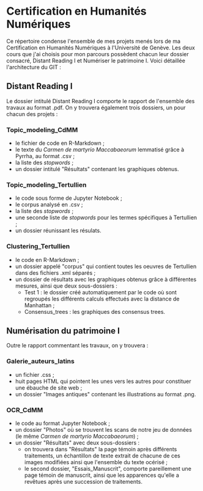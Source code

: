 # Certification en Humanités Numériques

Ce répertoire condense l'ensemble de mes projets menés lors de ma Certification en Humanités Numériques à l'Université de Genève. Les deux cours que j'ai choisis pour mon parcours possèdent chacun leur dossier consacré, Distant Reading I et Numériser le patrimoine I. Voici détaillée l'architecture du GIT : 


## Distant Reading I 

Le dossier intitulé Distant Reading I comporte le rapport de l'ensemble des travaux au format .pdf. On y trouvera également trois dossiers, un pour chacun des projets : 


### Topic_modeling_CdMM 

- le fichier de code en R-Markdown ; 
- le texte du _Carmen de martyrio Maccabaeorum_ lemmatisé grâce à Pyrrha, au format .csv ;
- la liste des _stopwords_ ;
- un dossier intitulé "Résultats" contenant les graphiques obtenus. 

### Topic_modeling_Tertullien 

- le code sous forme de Jupyter Notebook ;
- le corpus analysé en .csv ;
- la liste des _stopwords_ ; 
- une seconde liste de _stopwords_ pour les termes spécifiques à Tertullien ; 
- un dossier réunissant les résulats.

### Clustering_Tertullien 

- le code en R-Markdown ; 
- un dossier appelé "corpus" qui contient toutes les oeuvres de Tertullien dans des fichiers .xml séparés ;
- un dossier de résultats avec les graphiques obtenus grâce à différentes mesures, ainsi que deux sous-dossiers : 
  - Test 1 : le dossier créé automatiquement par le code où sont regroupés les différents calculs effectués avec la distance de Manhattan ;
  - Consensus_trees : les graphiques des consensus trees.

  
## Numérisation du patrimoine I

Outre le rapport commentant les travaux, on y trouvera : 

### Galerie_auteurs_latins

- un fichier .css ; 
- huit pages HTML qui pointent les unes vers les autres pour constituer une ébauche de site web ; 
- un dossier "Images antiques" contenant les illustrations au format .png.

### OCR_CdMM

- le code au format Jupyter Notebook ; 
- un dossier "Photos" où se trouvent les scans de notre jeu de données (le même _Carmen de martyrio Maccabaeorum_) ; 
- un dossier "Résultats" avec deux sous-dossiers : 
  - on trouvera dans "Résultats" la page témoin après différents traitements, un échantillon de texte extrait de chacune de ces images modifiées ainsi que l'ensemble du texte océrisé ; 
  - le second dossier, "Essais_Manuscrit", comporte pareillement une page témoin de manuscrit, ainsi que les apparences qu'elle a revêtues après une succession de traitements. 
